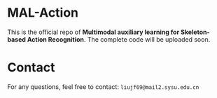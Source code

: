 # MAL-Action
This is the official repo of **Multimodal auxiliary learning for Skeleton-based Action Recognition**. The complete code will be uploaded soon.

# Contact
For any questions, feel free to contact: ```liujf69@mail2.sysu.edu.cn```
